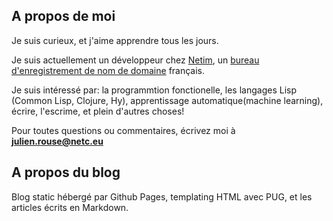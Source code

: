 ## A propos de moi ##

Je suis curieux, et j'aime apprendre tous les jours.

Je suis actuellement un développeur chez [Netim](http://www.netim.fr), un [bureau d'enregistrement de nom de domaine](https://fr.wikipedia.org/wiki/Bureau_d%27enregistrement) français.

Je suis intéressé par: la programmtion fonctionelle, les langages Lisp (Common Lisp, Clojure, Hy), apprentissage automatique(machine learning), écrire, l'escrime, et plein d'autres choses!

Pour toutes questions ou commentaires, écrivez moi à **julien.rouse@netc.eu**

## A propos du blog ##

Blog static hébergé par Github Pages, templating HTML avec PUG, et les articles écrits en Markdown.